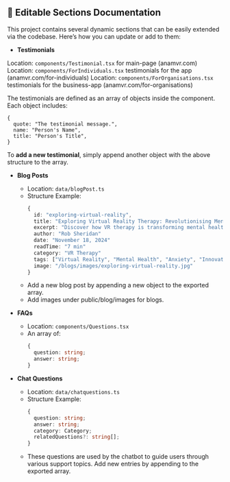 ## 🧾 Editable Sections Documentation

This project contains several dynamic sections that can be easily extended via the codebase. Here’s how you can update or add to them:

- **Testimonials**

Location: `components/Testimonial.tsx` for main-page (anamvr.com)
Location: `components/ForIndividuals.tsx` testimonials for the app (anamvr.com/for-individuals)
Location: `components/ForOrganisations.tsx` testimonials for the business-app (anamvr.com/for-organisations)

The testimonials are defined as an array of objects inside the component. Each object includes:

```tsx
{
  quote: "The testimonial message.",
  name: "Person's Name",
  title: "Person's Title",
}
```

To **add a new testimonial**, simply append another object with the above structure to the array.

- **Blog Posts**

  - Location: `data/blogPost.ts`
  - Structure Example:
    ```ts
    {
      id: "exploring-virtual-reality",
      title: "Exploring Virtual Reality Therapy: Revolutionising Mental Health Treatment"
      excerpt: "Discover how VR therapy is transforming mental health by making treatment immersive, effective, and accessible for anxiety, PTSD, and more."
      author: "Rob Sheridan"
      date: "November 18, 2024"
      readTime: "7 min"
      category: "VR Therapy"
      tags: ["Virtual Reality", "Mental Health", "Anxiety", "Innovation"]
      image: "/blogs/images/exploring-virtual-reality.jpg"
    }
    ```
  - Add a new blog post by appending a new object to the exported array.
  - Add images under public/blog/images for blogs.

- **FAQs**
  - Location: `components/Questions.tsx`
  - An array of:
    ```ts
    {
      question: string;
      answer: string;
    }
    ```
- **Chat Questions**
  - Location: `data/chatquestions.ts`
  - Structure Example:
    ```ts
    {
      question: string;
      answer: string;
      category: Category;
      relatedQuestions?: string[];
    }
    ```
  - These questions are used by the chatbot to guide users through various support topics. Add new entries by appending to the exported array.
